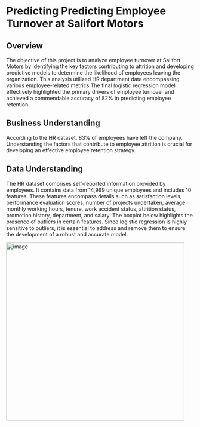 # Predicting Predicting Employee Turnover at Salifort Motors

## Overview
The objective of this project is to analyze employee turnover at Salifort Motors by identifying the key factors contributing to attrition and developing predictive models to determine the likelihood of employees leaving the organization.
This analysis utilized HR department data encompassing various employee-related metrics
The final logistic regression model effectively highlighted the primary drivers of employee turnover and achieved a commendable accuracy of 82% in predicting employee retention.

## Business Understanding
According to the HR dataset, 83% of employees have left the company.
Understanding the factors that contribute to employee attrition is crucial for developing an effective employee retention strategy.

## Data Understanding
The HR dataset comprises self-reported information provided by employees.
It contains data from 14,999 unique employees and includes 10 features.
These features encompass details such as satisfaction levels, performance evaluation scores, number of projects undertaken, average monthly working hours, tenure, work accident status, attrition status, promotion history, department, and salary.
The boxplot below highlights the presence of outliers in certain features.
Since logistic regression is highly sensitive to outliers, it is essential to address and remove them to ensure the development of a robust and accurate model.

<img width="477" alt="image" src="https://github.com/user-attachments/assets/db435fb0-da4a-47c5-83c7-d6d17fa9b709" />
